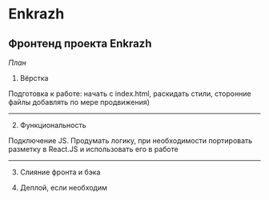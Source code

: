 # Enkrazh

## Фронтенд проекта Enkrazh

*План*


  1. Вёрстка

Подготовка к работе: начать с index.html, раскидать стили, сторонние файлы добавлять по мере продвижения)

-----

  2. Функциональность 


Подключение JS. Продумать логику, при необходимости портировать разметку в React.JS и использовать его в работе

-----

  3. Слияние фронта и бэка

  4. Деплой, если необходим